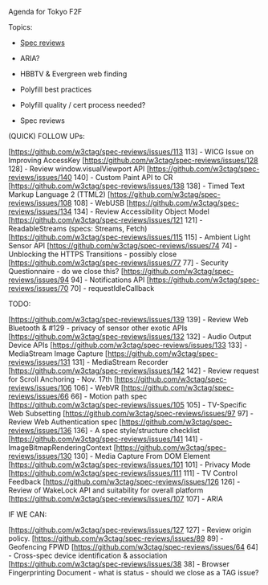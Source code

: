 Agenda for Tokyo F2F

Topics:
 - [Spec reviews](https://github.com/w3ctag/spec-reviews/)
 - ARIA?
 - HBBTV & Evergreen web finding
 - Polyfill best practices
 - Polyfill quality / cert process needed?

 - Spec reviews

 (QUICK) FOLLOW UPs:

[https://github.com/w3ctag/spec-reviews/issues/113 113] - WICG Issue on Improving AccessKey
[https://github.com/w3ctag/spec-reviews/issues/128 128] - Review window.visualViewport API
[https://github.com/w3ctag/spec-reviews/issues/140 140] - Custom Paint API to CR
[https://github.com/w3ctag/spec-reviews/issues/138 138] - Timed Text Markup Language 2 (TTML2)
[https://github.com/w3ctag/spec-reviews/issues/108 108] - WebUSB
[https://github.com/w3ctag/spec-reviews/issues/134 134] - Review Accessibility Object Model
[https://github.com/w3ctag/spec-reviews/issues/121 121] - ReadableStreams (specs: Streams, Fetch)
[https://github.com/w3ctag/spec-reviews/issues/115 115] - Ambient Light Sensor API
[https://github.com/w3ctag/spec-reviews/issues/74 74] - Unblocking the HTTPS Transitions - possibly close
[https://github.com/w3ctag/spec-reviews/issues/77 77] - Security Questionnaire - do we close this?
[https://github.com/w3ctag/spec-reviews/issues/94 94] - Notifications API
[https://github.com/w3ctag/spec-reviews/issues/70 70] - requestIdleCallback

TODO:

[https://github.com/w3ctag/spec-reviews/issues/139 139] - Review Web Bluetooth & #129 - privacy of sensor other exotic APIs
[https://github.com/w3ctag/spec-reviews/issues/132 132] - Audio Output Device APIs
[https://github.com/w3ctag/spec-reviews/issues/133 133] - MediaStream Image Capture
[https://github.com/w3ctag/spec-reviews/issues/131 131] - MediaStream Recorder
[https://github.com/w3ctag/spec-reviews/issues/142 142] - Review request for Scroll Anchoring - Nov. 17th
[https://github.com/w3ctag/spec-reviews/issues/106 106] - WebVR
[https://github.com/w3ctag/spec-reviews/issues/66 66] - Motion path spec
[https://github.com/w3ctag/spec-reviews/issues/105 105] - TV-Specific Web Subsetting
[https://github.com/w3ctag/spec-reviews/issues/97 97] - Review Web Authentication spec
[https://github.com/w3ctag/spec-reviews/issues/136 136] - A spec style/structure checklist
[https://github.com/w3ctag/spec-reviews/issues/141 141] - ImageBitmapRenderingContext
[https://github.com/w3ctag/spec-reviews/issues/130 130] - Media Capture From DOM Element
[https://github.com/w3ctag/spec-reviews/issues/101 101] - Privacy Mode
[https://github.com/w3ctag/spec-reviews/issues/111 111] - TV Control Feedback
[https://github.com/w3ctag/spec-reviews/issues/126 126] - Review of WakeLock API and suitability for overall platform
[https://github.com/w3ctag/spec-reviews/issues/107 107] - ARIA

IF WE CAN:

[https://github.com/w3ctag/spec-reviews/issues/127 127] - Review origin policy.
[https://github.com/w3ctag/spec-reviews/issues/89 89] - Geofencing FPWD
[https://github.com/w3ctag/spec-reviews/issues/64 64] - Cross-spec device identification & association
[https://github.com/w3ctag/spec-reviews/issues/38 38] - Browser Fingerprinting Document - what is status - should we close as a TAG issue?
